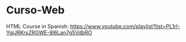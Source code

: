 # Curso-Web
HTML Course in Spanish: https://www.youtube.com/playlist?list=PL1rI-YgjJRKrsZRGWE-8l6Lan7g5VdbRO
